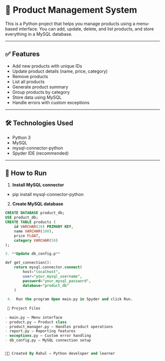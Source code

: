 # 🛒 Product Management System

This is a Python project that helps you manage products using a menu-based interface. You can add, update, delete, and list products, and store everything in a MySQL database.

---

## ✅ Features

- Add new products with unique IDs
- Update product details (name, price, category)
- Remove products
- List all products
- Generate product summary
- Group products by category
- Store data using MySQL
- Handle errors with custom exceptions

---

## 🛠️ Technologies Used

- Python 3
- MySQL
- mysql-connector-python
- Spyder IDE (recommended)

---

## 🚀 How to Run

1. **Install MySQL connector**

- pip install mysql-connector-python


2. **Create MySQL database**
```sql
CREATE DATABASE product_db;
USE product_db;
CREATE TABLE products (
    id VARCHAR(20) PRIMARY KEY,
    name VARCHAR(100),
    price FLOAT,
    category VARCHAR(50)
);

3. **Update db_config.p**

def get_connection():
    return mysql.connector.connect(
        host="localhost",
        user="your_mysql_username",
        password="your_mysql_password",
        database="product_db"
    )
    
 4.  Run the program Open main.py in Spyder and click Run.
 
 📁 Project Files
 
- main.py – Menu interface
- product.py – Product class
- product_manager.py – Handles product operations
- report.py – Reporting features
- exceptions.py – Custom error handling
- db_config.py – MySQL connection setup


👩‍💻 Created By Rahul – Python developer and learner

